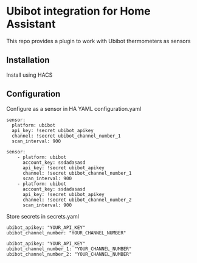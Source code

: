 # Ubibot integration for Home Assistant

This repo provides a plugin to work with Ubibot thermometers as sensors

## Installation

Install using HACS

## Configuration

Configure as a sensor in HA YAML configuration.yaml

```
sensor:
  platform: ubibot
  api_key: !secret ubibot_apikey
  channel: !secret ubibot_channel_number_1
  scan_interval: 900
```
```
sensor:
    - platform: ubibot
      account_key: ssdadasasd
      api_key: !secret ubibot_apikey
      channel: !secret ubibot_channel_number_1
      scan_interval: 900
    - platform: ubibot
      account_key: ssdadasasd
      api_key: !secret ubibot_apikey
      channel: !secret ubibot_channel_number_2
      scan_interval: 900
```

Store secrets in secrets.yaml

```
ubibot_apikey: "YOUR_API_KEY" 
ubibot_channel_number: "YOUR_CHANNEL_NUMBER"
```

```
ubibot_apikey: "YOUR_API_KEY" 
ubibot_channel_number_1: "YOUR_CHANNEL_NUMBER"
ubibot_channel_number_2: "YOUR_CHANNEL_NUMBER"
```
